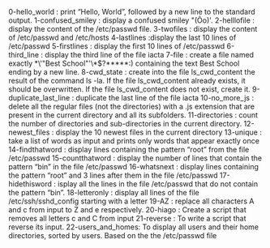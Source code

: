 0-hello_world : print “Hello, World”, followed by a new line to the standard output.
1-confused_smiley : display a confused smiley "(Ôo)'.
2-helllofile : display the content of the /etc/passwd file.
3-twofiles : display the content of /etc/passwd and /etc/hosts
4-lastlines :display the last 10 lines of /etc/passwd
5-firstlines : display the first 10 lines of /etc/passwd
6-third_line : display the third line of the file iacta
7-file : create a file named exactly \*\\'"Best School"\'\\*$\?\*\*\*\*\*:) containing the text Best School ending by a new line.
8-cwd_state : create  into the file ls_cwd_content the result of the command ls -la. If the file ls_cwd_content already exists, it should be overwritten. If the file ls_cwd_content does not exist, create it.
9-duplicate_last_line : duplicate the last line of the file iacta
10-no_more_js : delete  all the regular files (not the directories) with a .js extension that are present in the current directory and all its subfolders.
11-directories : count the number of directories and sub-directories in the current directory.
12-newest_files : display the 10 newest files in the current directory
13-unique : take a list of words as input and prints only words that appear exactly once
14-findthatword : display lines containing the pattern “root” from the file /etc/passwd
15-countthatword : display the number of lines that contain the pattern “bin” in the file /etc/passwd
16-whatsnext : display lines containing the pattern “root” and 3 lines after them in the file /etc/passwd
17-hidethisword : isplay all the lines in the file /etc/passwd that do not contain the pattern “bin”.
18-letteronly : display all lines of the file /etc/ssh/sshd_config starting with a letter
19-AZ : replace all characters A and c from input to Z and e respectively.
20-hiago : Create a script that removes all letters c and C from input
21-reverse : To write a script that reverse its input.
22-users_and_homes: To display all users and their home directories, sorted by users. Based on the the /etc/passwd file
